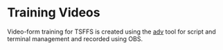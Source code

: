 # Training Videos

Video-form training for TSFFS is created using the [adv](./adv/) tool for script and
terminal management and recorded using OBS.